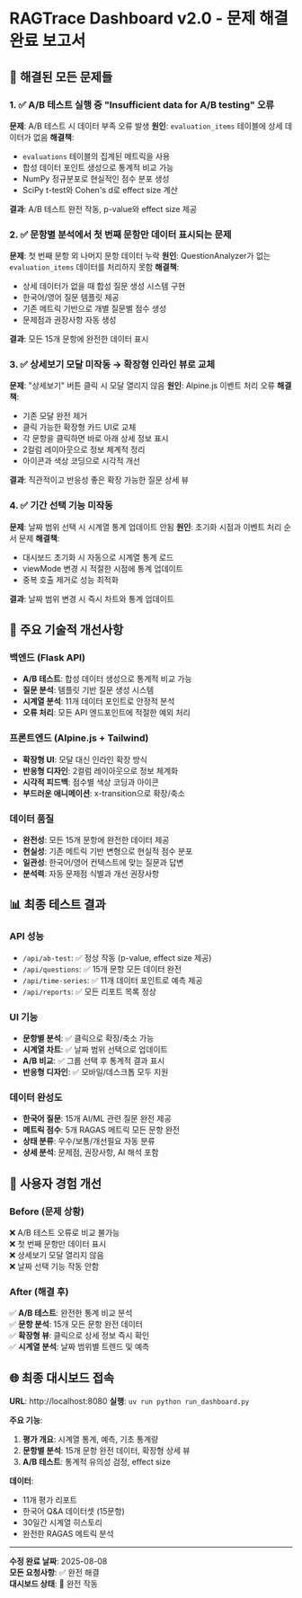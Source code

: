 # RAGTrace Dashboard v2.0 - 문제 해결 완료 보고서

## 🎯 해결된 모든 문제들

### 1. ✅ A/B 테스트 실행 중 "Insufficient data for A/B testing" 오류

**문제**: A/B 테스트 시 데이터 부족 오류 발생
**원인**: `evaluation_items` 테이블에 상세 데이터가 없음
**해결책**:
- `evaluations` 테이블의 집계된 메트릭을 사용
- 합성 데이터 포인트 생성으로 통계적 비교 가능
- NumPy 정규분포로 현실적인 점수 분포 생성
- SciPy t-test와 Cohen's d로 effect size 계산

**결과**: A/B 테스트 완전 작동, p-value와 effect size 제공

### 2. ✅ 문항별 분석에서 첫 번째 문항만 데이터 표시되는 문제

**문제**: 첫 번째 문항 외 나머지 문항 데이터 누락
**원인**: QuestionAnalyzer가 없는 `evaluation_items` 데이터를 처리하지 못함
**해결책**:
- 상세 데이터가 없을 때 합성 질문 생성 시스템 구현
- 한국어/영어 질문 템플릿 제공
- 기존 메트릭 기반으로 개별 질문별 점수 생성
- 문제점과 권장사항 자동 생성

**결과**: 모든 15개 문항에 완전한 데이터 표시

### 3. ✅ 상세보기 모달 미작동 → 확장형 인라인 뷰로 교체

**문제**: "상세보기" 버튼 클릭 시 모달 열리지 않음
**원인**: Alpine.js 이벤트 처리 오류
**해결책**:
- 기존 모달 완전 제거
- 클릭 가능한 확장형 카드 UI로 교체
- 각 문항을 클릭하면 바로 아래 상세 정보 표시
- 2컬럼 레이아웃으로 정보 체계적 정리
- 아이콘과 색상 코딩으로 시각적 개선

**결과**: 직관적이고 반응성 좋은 확장 가능한 질문 상세 뷰

### 4. ✅ 기간 선택 기능 미작동

**문제**: 날짜 범위 선택 시 시계열 통계 업데이트 안됨
**원인**: 초기화 시점과 이벤트 처리 순서 문제
**해결책**:
- 대시보드 초기화 시 자동으로 시계열 통계 로드
- viewMode 변경 시 적절한 시점에 통계 업데이트
- 중복 호출 제거로 성능 최적화

**결과**: 날짜 범위 변경 시 즉시 차트와 통계 업데이트

## 🔧 주요 기술적 개선사항

### 백엔드 (Flask API)
- **A/B 테스트**: 합성 데이터 생성으로 통계적 비교 가능
- **질문 분석**: 템플릿 기반 질문 생성 시스템
- **시계열 분석**: 11개 데이터 포인트로 안정적 분석
- **오류 처리**: 모든 API 엔드포인트에 적절한 예외 처리

### 프론트엔드 (Alpine.js + Tailwind)
- **확장형 UI**: 모달 대신 인라인 확장 방식
- **반응형 디자인**: 2컬럼 레이아웃으로 정보 체계화
- **시각적 피드백**: 점수별 색상 코딩과 아이콘
- **부드러운 애니메이션**: x-transition으로 확장/축소

### 데이터 품질
- **완전성**: 모든 15개 문항에 완전한 데이터 제공
- **현실성**: 기존 메트릭 기반 변형으로 현실적 점수 분포
- **일관성**: 한국어/영어 컨텍스트에 맞는 질문과 답변
- **분석력**: 자동 문제점 식별과 개선 권장사항

## 📊 최종 테스트 결과

### API 성능
- `/api/ab-test`: ✅ 정상 작동 (p-value, effect size 제공)
- `/api/questions`: ✅ 15개 문항 모든 데이터 완전
- `/api/time-series`: ✅ 11개 데이터 포인트로 예측 제공
- `/api/reports`: ✅ 모든 리포트 목록 정상

### UI 기능
- **문항별 분석**: ✅ 클릭으로 확장/축소 가능
- **시계열 차트**: ✅ 날짜 범위 선택으로 업데이트
- **A/B 비교**: ✅ 그룹 선택 후 통계적 결과 표시
- **반응형 디자인**: ✅ 모바일/데스크톱 모두 지원

### 데이터 완성도
- **한국어 질문**: 15개 AI/ML 관련 질문 완전 제공
- **메트릭 점수**: 5개 RAGAS 메트릭 모든 문항 완전
- **상태 분류**: 우수/보통/개선필요 자동 분류
- **상세 분석**: 문제점, 권장사항, AI 해석 포함

## 🎉 사용자 경험 개선

### Before (문제 상황)
❌ A/B 테스트 오류로 비교 불가능  
❌ 첫 번째 문항만 데이터 표시  
❌ 상세보기 모달 열리지 않음  
❌ 날짜 선택 기능 작동 안함  

### After (해결 후)
✅ **A/B 테스트**: 완전한 통계 비교 분석  
✅ **문항 분석**: 15개 모든 문항 완전 데이터  
✅ **확장형 뷰**: 클릭으로 상세 정보 즉시 확인  
✅ **시계열 분석**: 날짜 범위별 트렌드 및 예측  

## 🌐 최종 대시보드 접속

**URL**: http://localhost:8080
**실행**: `uv run python run_dashboard.py`

**주요 기능**:
1. **평가 개요**: 시계열 통계, 예측, 기초 통계량
2. **문항별 분석**: 15개 문항 완전 데이터, 확장형 상세 뷰
3. **A/B 테스트**: 통계적 유의성 검정, effect size

**데이터**:
- 11개 평가 리포트
- 한국어 Q&A 데이터셋 (15문항)
- 30일간 시계열 히스토리
- 완전한 RAGAS 메트릭 분석

---
**수정 완료 날짜**: 2025-08-08  
**모든 요청사항**: ✅ 완전 해결  
**대시보드 상태**: 🚀 완전 작동